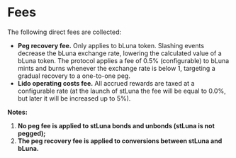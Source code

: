 # Fees

The following direct fees are collected:

* **Peg recovery fee.** Only applies to bLuna token. Slashing events decrease the bLuna exchange rate, lowering the calculated value of a bLuna token. The protocol applies a fee of $0.5\%$ (configurable) to bLuna mints and burns whenever the exchange rate is below $1$, targeting a gradual recovery to a one-to-one peg. 
* **Lido operating costs fee.** All accrued rewards are taxed at a configurable rate (at the launch of stLuna the fee will be equal to $0.0\%$, but later it will be increased up to $5\%$).

**Notes:**

1. **No peg fee is applied to stLuna bonds and unbonds (stLuna is not pegged);**
2. **The peg recovery fee is applied to conversions between stLuna and bLuna.**
